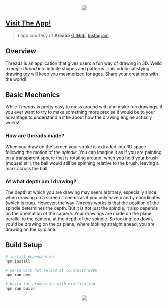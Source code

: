 <p align="center"><img src="https://s33.postimg.cc/6rpo5rnlr/LOGO_THREADS_Readme_1.jpg"></p>

## [Visit The App!](https://thread-spinner.firebaseapp.com/#/)
>Logo courtesy of **Area55** [GitHub](https://github.com/area55git), [Instagram](www.instagram.com/area55_ib)

## Overview
Threads is an application that gives users a fun way of drawing in 3D. Weild a *magic thread* into infinite shapes and patterns. This oddly satisfying drawing toy will keep you mesmerized for ages. Share your creations with the world! 

## Basic Mechanics
While *Threads* is pretty easy to mess around with and make fun drawings, if you ever want to try to make something more precise it would be to your advantage to understand a little about how the drawing engine actually works!

### How are threads made?
When you draw on the screen your stroke is extruded into 3D space following the motion of the *spindle.* You can imagine it as if you are painting on a transparent sphere that is rotating around, when you hold your brush (mouse) still, the ball would still be spinning relative to the brush, leaving a mark across the ball.

### At what depth am I drawing?
The depth at which you are drawing may seem arbitrary, especially since when drawing on a screen it seems as if you only have x and y coordinates (which is true). However, the way <i>Threads</i> works is that the position of the spindle determines the depth. But it is not just the spindle, it also depends on the orientation of the camera. Your drawings are made on the plane parallel to the camera, at the depth of the spindle. So looking top down, you'd be drawing on the xz plane, where looking straight ahead, you are drawing on the xy plane.

## Build Setup

``` bash
# install dependencies
npm install

# serve with hot reload at localhost:8080
npm run dev

# build for production with minification
npm run build

```
<p align="center"><img src="https://s33.postimg.cc/5co3h51z3/LOGO_THREADS_Readme_2.jpg"></p>
